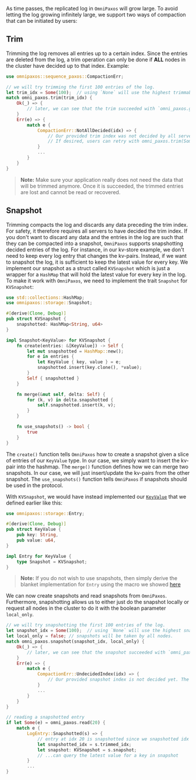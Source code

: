 As time passes, the replicated log in `OmniPaxos` will grow large. To avoid letting the log growing infinitely large, we support two ways of compaction that can be initiated by users:

## Trim
Trimming the log removes all entries up to a certain index. Since the entries are deleted from the log, a trim operation can only be done if **ALL** nodes in the cluster have decided up to that index. Example:

```rust
use omnipaxos::sequence_paxos::CompactionErr;

// we will try trimming the first 100 entries of the log.
let trim_idx = Some(100);  // using `None` will use the highest trimmable index
match omni_paxos.trim(trim_idx) {
    Ok(_) => {
        // later, we can see that the trim succeeded with `omni_paxos.get_compacted_idx()`
    }
    Err(e) => {
        match e {
            CompactionErr::NotAllDecided(idx) => {
                // Our provided trim index was not decided by all servers yet. All servers have currently only decided up to `idx`.
                // If desired, users can retry with omni_paxos.trim(Some(idx)) which will then succeed.
            }
            ...
        }
    }
}
``` 

> **Note:** Make sure your application really does not need the data that will be trimmed anymore. Once it is succeeded, the trimmed entries are lost and cannot be read or recovered.

## Snapshot
Trimming compacts the log and discards any data preceding the trim index. For safety, it therefore requires all servers to have decided the trim index. If you don't want to discard any data and the entries in the log are such that they can be compacted into a snapshot, `OmniPaxos` supports snapshotting decided entries of the log. For instance, in our kv-store example, we don't need to keep every log entry that changes the kv-pairs. Instead, if we want to snapshot the log, it is sufficient to keep the latest value for every key. We implement our snapshot as a struct called `KVSnapshot` which is just a wrapper for a `HashMap` that will hold the latest value for every key in the log. To make it work with `OmniPaxos`, we need to implement the trait `Snapshot` for `KVSnapshot`:

```rust
use std::collections::HashMap;
use omnipaxos::storage::Snapshot;

#[derive(Clone, Debug)]
pub struct KVSnapshot {
    snapshotted: HashMap<String, u64>
}

impl Snapshot<KeyValue> for KVSnapshot {
    fn create(entries: &[KeyValue]) -> Self {
        let mut snapshotted = HashMap::new();
        for e in entries {
            let KeyValue { key, value } = e;
            snapshotted.insert(key.clone(), *value);
        }
        Self { snapshotted }
    }

    fn merge(&mut self, delta: Self) {
        for (k, v) in delta.snapshotted {
            self.snapshotted.insert(k, v);
        }
    }

    fn use_snapshots() -> bool {
        true
    }
}
``` 

The ``create()`` function tells `OmniPaxos` how to create a snapshot given a slice of entries of our `KeyValue` type. In our case, we simply want to insert the kv-pair into the hashmap. The `merge()` function defines how we can merge two snapshots. In our case, we will just insert/update the kv-pairs from the other snapshot. The `use_snapshots()` function tells `OmniPaxos` if snapshots should be used in the protocol. 

With ``KVSnapshot``, we would have instead implemented our [`KeyValue`](../omnipaxos) that we defined earlier like this:
```rust
use omnipaxos::storage::Entry;

#[derive(Clone, Debug)]
pub struct KeyValue {
    pub key: String,
    pub value: u64,
}

impl Entry for KeyValue {
    type Snapshot = KVSnapshot;
}
```

> **Note:** If you do not wish to use snapshots, then simply derive the blanket implementation for `Entry` using the macro we showed [here](../omnipaxos)

We can now create snapshots and read snapshots from `OmniPaxos`. Furthermore, snapshotting allows us to either just do the snapshot locally or request all nodes in the cluster to do it with the boolean parameter `local_only`.
```rust
// we will try snapshotting the first 100 entries of the log.
let snapshot_idx = Some(100);  // using `None` will use the highest snapshottable index
let local_only = false; // snapshots will be taken by all nodes.
match omni_paxos.snapshot(snapshot_idx, local_only) {
    Ok(_) => {
        // later, we can see that the snapshot succeeded with `omni_paxos.get_compacted_idx()`
    }
    Err(e) => {
        match e {
            CompactionErr::UndecidedIndex(idx) => {
                // Our provided snapshot index is not decided yet. The currently decided index is `idx`.
            }
            ...
        }
    }
}

// reading a snapshotted entry
if let Some(e) = omni_paxos.read(20) {
    match e {
        LogEntry::Snapshotted(s) => {
            // entry at idx 20 is snapshotted since we snapshotted idx 100
            let snapshotted_idx = s.trimmed_idx;
            let snapshot: KVSnapshot = s.snapshot;
            // ...can query the latest value for a key in snapshot
        }
        ...
}
```

